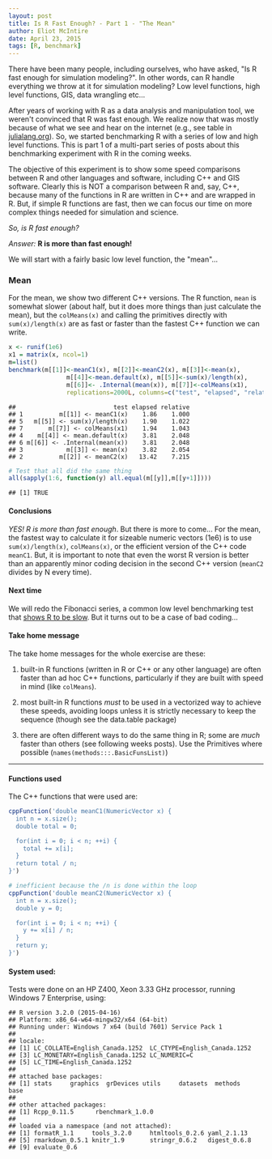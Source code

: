 ```yaml
---
layout: post
title: Is R Fast Enough? - Part 1 - "The Mean"
author: Eliot McIntire
date: April 23, 2015
tags: [R, benchmark]
---
```


There have been many people, including ourselves, who have asked, "Is R fast enough for simulation modeling?". In other words, can R handle everything we throw at it for simulation modeling?  Low level functions, high level functions, GIS, data wrangling etc... 

After years of working with R as a data analysis and manipulation tool, we weren't convinced that R was fast enough. We realize now that was mostly because of what we see and hear on the internet (e.g., see table in [julialang.org](https://julialang.org)). So, we started benchmarking R with a series of low and high level functions. This is part 1 of a multi-part series of posts about this benchmarking experiment with R in the coming weeks. 

The objective of this experiment is to show some speed comparisons between R and other languages and software, including C++ and GIS software. Clearly this is NOT a comparison between R and, say, C++, because many of the functions in R are written in C++ and are wrapped in R. But, if simple R functions are fast, then we can focus our time on more complex things needed for simulation and science.

*So, is R fast enough?* 

*Answer:* **R is more than fast enough!**

We will start with a fairly basic low level function, the "mean"...

### Mean
For the mean, we show two different C++ versions. The R function, `mean` is somewhat slower (about half, but it does more things than just calculate the mean), but the `colMeans(x)` and calling the primitives directly with `sum(x)/length(x)` are as fast or  faster than the fastest C++ function we can write.







```r
x <- runif(1e6)
x1 = matrix(x, ncol=1)
m=list()
benchmark(m[[1]]<-meanC1(x), m[[2]]<-meanC2(x), m[[3]]<-mean(x), 
                m[[4]]<-mean.default(x), m[[5]]<-sum(x)/length(x), 
                m[[6]]<- .Internal(mean(x)), m[[7]]<-colMeans(x1),
                replications=2000L, columns=c("test", "elapsed", "relative"), order="relative")
```

```
##                           test elapsed relative
## 1          m[[1]] <- meanC1(x)    1.86    1.000
## 5   m[[5]] <- sum(x)/length(x)    1.90    1.022
## 7       m[[7]] <- colMeans(x1)    1.94    1.043
## 4    m[[4]] <- mean.default(x)    3.81    2.048
## 6 m[[6]] <- .Internal(mean(x))    3.81    2.048
## 3            m[[3]] <- mean(x)    3.82    2.054
## 2          m[[2]] <- meanC2(x)   13.42    7.215
```

```r
# Test that all did the same thing
all(sapply(1:6, function(y) all.equal(m[[y]],m[[y+1]])))
```

```
## [1] TRUE
```

#### Conclusions

*YES! R is more than fast enough*. But there is more to come... For the mean, the fastest way to calculate it for sizeable numeric vectors (1e6) is to use `sum(x)/length(x)`, `colMeans(x)`, or the efficient version of the C++ code `meanC1`. But, it is important to note that even the worst R version is better than an apparently minor coding decision in the second C++ version (`meanC2` divides by N every time). 

#### Next time

We will redo the Fibonacci series, a common low level benchmarking test that [shows R to be slow](https://julialang.org).  But it turns out to be a case of bad coding...

#### Take home message

The take home messages for the whole exercise are these: 

  1. built-in R functions (written in R or C++ or any other language) are often faster than ad hoc C++ functions, particularly if they are built with speed in mind (like `colMeans`).

  1. most built-in R functions *must* to be used in a vectorized way to achieve these speeds, avoiding loops unless it is strictly necessary to keep the sequence (though see the data.table package)

  1. there are often different ways to do the same thing in R; some are *much* faster than others (see following weeks posts). Use the Primitives where possible (`names(methods:::.BasicFunsList)`)

--------------------

#### Functions used

The C++ functions that were used are:



```r
cppFunction('double meanC1(NumericVector x) {
  int n = x.size();
  double total = 0;

  for(int i = 0; i < n; ++i) {
    total += x[i];
  }
  return total / n;
}')

# inefficient because the /n is done within the loop
cppFunction('double meanC2(NumericVector x) {
  int n = x.size();
  double y = 0;

  for(int i = 0; i < n; ++i) {
    y += x[i] / n;
  }
  return y;
}')
```

#### System used:
Tests were done on an HP Z400, Xeon 3.33 GHz processor, running Windows 7 Enterprise, using:


```
## R version 3.2.0 (2015-04-16)
## Platform: x86_64-w64-mingw32/x64 (64-bit)
## Running under: Windows 7 x64 (build 7601) Service Pack 1
## 
## locale:
## [1] LC_COLLATE=English_Canada.1252  LC_CTYPE=English_Canada.1252   
## [3] LC_MONETARY=English_Canada.1252 LC_NUMERIC=C                   
## [5] LC_TIME=English_Canada.1252    
## 
## attached base packages:
## [1] stats     graphics  grDevices utils     datasets  methods   base     
## 
## other attached packages:
## [1] Rcpp_0.11.5      rbenchmark_1.0.0
## 
## loaded via a namespace (and not attached):
## [1] formatR_1.1     tools_3.2.0     htmltools_0.2.6 yaml_2.1.13    
## [5] rmarkdown_0.5.1 knitr_1.9       stringr_0.6.2   digest_0.6.8   
## [9] evaluate_0.6
```
